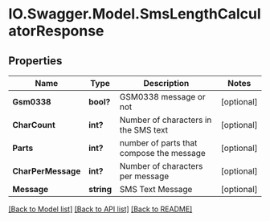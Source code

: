 # IO.Swagger.Model.SmsLengthCalculatorResponse
## Properties

Name | Type | Description | Notes
------------ | ------------- | ------------- | -------------
**Gsm0338** | **bool?** | GSM0338 message or not | [optional] 
**CharCount** | **int?** | Number of characters in the SMS text | [optional] 
**Parts** | **int?** | number of parts that compose the message | [optional] 
**CharPerMessage** | **int?** | Number of characters per message | [optional] 
**Message** | **string** | SMS Text Message | [optional] 

[[Back to Model list]](../README.md#documentation-for-models) [[Back to API list]](../README.md#documentation-for-api-endpoints) [[Back to README]](../README.md)

